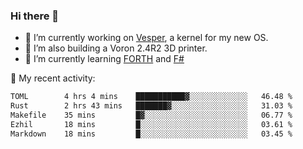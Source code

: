 ### Hi there 👋

<!--
**berkus/berkus** is a ✨ _special_ ✨ repository because its `README.md` (this file) appears on your GitHub profile.

Here are some ideas to get you started:

- 🔭 I’m currently working on ...
- 🌱 I’m currently learning ...
- 👯 I’m looking to collaborate on ...
- 🤔 I’m looking for help with ...
- 💬 Ask me about ...
- 📫 How to reach me: ...
- 😄 Pronouns: ...
- ⚡ Fun fact: ...
-->

- 🔭 I’m currently working on [Vesper](https://github.com/metta-systems/vesper), a kernel for my new OS.
- 🔭 I’m also building a Voron 2.4R2 3D printer.
- 🌱 I’m currently learning [FORTH](http://forth.com/starting-forth/) and [F#](https://fsharpforfunandprofit.com/)

💼 My recent activity:

<!--START_SECTION:waka-->

```txt
TOML        4 hrs 4 mins    ███████████▓░░░░░░░░░░░░░   46.48 %
Rust        2 hrs 43 mins   ███████▓░░░░░░░░░░░░░░░░░   31.03 %
Makefile    35 mins         █▓░░░░░░░░░░░░░░░░░░░░░░░   06.77 %
Ezhil       18 mins         █░░░░░░░░░░░░░░░░░░░░░░░░   03.61 %
Markdown    18 mins         █░░░░░░░░░░░░░░░░░░░░░░░░   03.45 %
```

<!--END_SECTION:waka-->
